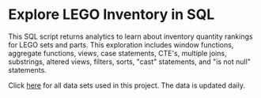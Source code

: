 # Explore LEGO Inventory in SQL
This SQL script returns analytics to learn about inventory quantity rankings for LEGO sets and parts. This exploration includes window functions, aggregate functions, views, case statements, CTE's, multiple joins, substrings, altered views, filters, sorts, "cast" statements, and "is not null" statements.

Click [here](https://rebrickable.com/downloads/) for all data sets used in this project. The data is updated daily.


